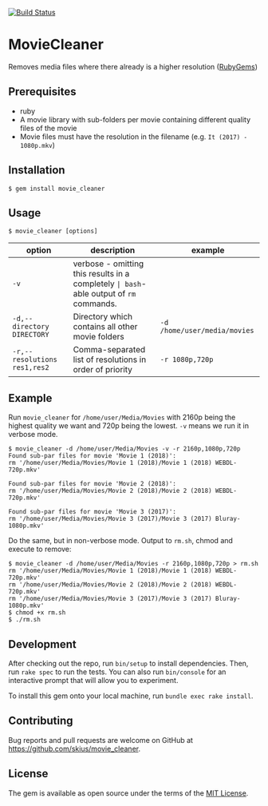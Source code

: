 [![Build Status](https://semaphoreci.com/api/v1/skius/movie-cleaner/branches/develop/badge.svg)](https://semaphoreci.com/skius/movie-cleaner)  
# MovieCleaner
Removes media files where there already is a higher resolution ([RubyGems](https://rubygems.org/gems/movie_cleaner))

## Prerequisites

* ruby
* A movie library with sub-folders per movie containing different quality files of the movie
* Movie files must have the resolution in the filename (e.g. `It (2017) - 1080p.mkv`)

## Installation

    $ gem install movie_cleaner

## Usage

```
$ movie_cleaner [options]
```

| option | description | example |
|-|-| - |
|`-v`| verbose - omitting this results in a completely `\| bash`-able output of `rm` commands. | |
|`-d,--directory DIRECTORY`| Directory which contains all other movie folders | `-d /home/user/media/movies` |
|`-r,--resolutions res1,res2`| Comma-separated list of resolutions in order of priority | `-r 1080p,720p` |

## Example

Run `movie_cleaner` for `/home/user/Media/Movies` with 2160p being the highest quality we want and 720p being the lowest.
`-v` means we run it in verbose mode.

```
$ movie_cleaner -d /home/user/Media/Movies -v -r 2160p,1080p,720p
Found sub-par files for movie 'Movie 1 (2018)':
rm '/home/user/Media/Movies/Movie 1 (2018)/Movie 1 (2018) WEBDL-720p.mkv'

Found sub-par files for movie 'Movie 2 (2018)':
rm '/home/user/Media/Movies/Movie 2 (2018)/Movie 2 (2018) WEBDL-720p.mkv'

Found sub-par files for movie 'Movie 3 (2017)':
rm '/home/user/Media/Movies/Movie 3 (2017)/Movie 3 (2017) Bluray-1080p.mkv'
```

Do the same, but in non-verbose mode. Output to `rm.sh`, chmod and execute to remove:

```
$ movie_cleaner -d /home/user/Media/Movies -r 2160p,1080p,720p > rm.sh
rm '/home/user/Media/Movies/Movie 1 (2018)/Movie 1 (2018) WEBDL-720p.mkv'
rm '/home/user/Media/Movies/Movie 2 (2018)/Movie 2 (2018) WEBDL-720p.mkv'
rm '/home/user/Media/Movies/Movie 3 (2017)/Movie 3 (2017) Bluray-1080p.mkv'
$ chmod +x rm.sh
$ ./rm.sh
```

## Development

After checking out the repo, run `bin/setup` to install dependencies. Then, run `rake spec` to run the tests. You can also run `bin/console` for an interactive prompt that will allow you to experiment.

To install this gem onto your local machine, run `bundle exec rake install`.

## Contributing

Bug reports and pull requests are welcome on GitHub at https://github.com/skius/movie_cleaner.

## License

The gem is available as open source under the terms of the [MIT License](https://opensource.org/licenses/MIT).
